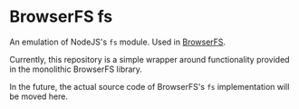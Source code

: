 # BrowserFS fs

An emulation of NodeJS's `fs` module. Used in [BrowserFS](https://github.com/jvilk/BrowserFS).

Currently, this repository is a simple wrapper around functionality provided in the monolithic BrowserFS library.

In the future, the actual source code of BrowserFS's `fs` implementation will be moved here.

